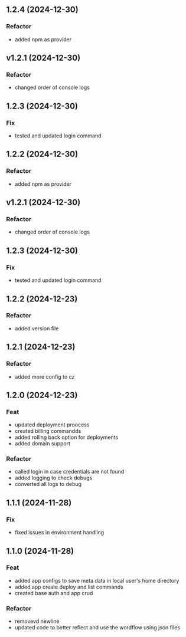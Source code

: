 ## 1.2.4 (2024-12-30)

### Refactor

- added npm as provider

## v1.2.1 (2024-12-30)

### Refactor

- changed order of console logs

## 1.2.3 (2024-12-30)

### Fix

- tested and updated login command

## 1.2.2 (2024-12-30)

### Refactor

- added npm as provider

## v1.2.1 (2024-12-30)

### Refactor

- changed order of console logs

## 1.2.3 (2024-12-30)

### Fix

- tested and updated login command

## 1.2.2 (2024-12-23)

### Refactor

- added version file

## 1.2.1 (2024-12-23)

### Refactor

- added more config to cz

## 1.2.0 (2024-12-23)

### Feat

- updated deployment proocess
- created billing commandds
- added rolling back option for deployments
- added domain support

### Refactor

- called login in case credentials are not found
- added logging to check debugs
- converted all logs to debug

## 1.1.1 (2024-11-28)

### Fix

- fixed issues in environment handling

## 1.1.0 (2024-11-28)

### Feat

- added app configs to save meta data in local user's home directory
- added app create deploy and list commands
- created base auth and app crud

### Refactor

- removevd newline
- updated code to better reflect and use the wordflow using json files
